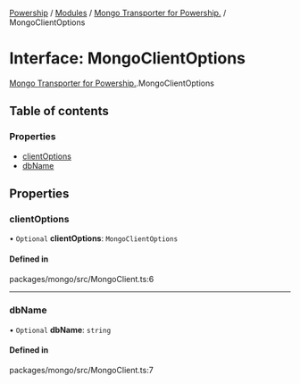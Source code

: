 [Powership](../README.md) / [Modules](../modules.md) / [Mongo Transporter for Powership.](../modules/Mongo_Transporter_for_Powership_.md) / MongoClientOptions

# Interface: MongoClientOptions

[Mongo Transporter for Powership.](../modules/Mongo_Transporter_for_Powership_.md).MongoClientOptions

## Table of contents

### Properties

- [clientOptions](Mongo_Transporter_for_Powership_.MongoClientOptions.md#clientoptions)
- [dbName](Mongo_Transporter_for_Powership_.MongoClientOptions.md#dbname)

## Properties

### clientOptions

• `Optional` **clientOptions**: `MongoClientOptions`

#### Defined in

packages/mongo/src/MongoClient.ts:6

___

### dbName

• `Optional` **dbName**: `string`

#### Defined in

packages/mongo/src/MongoClient.ts:7
